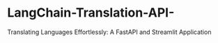 # LangChain-Translation-API-
Translating Languages Effortlessly: A FastAPI and Streamlit Application

